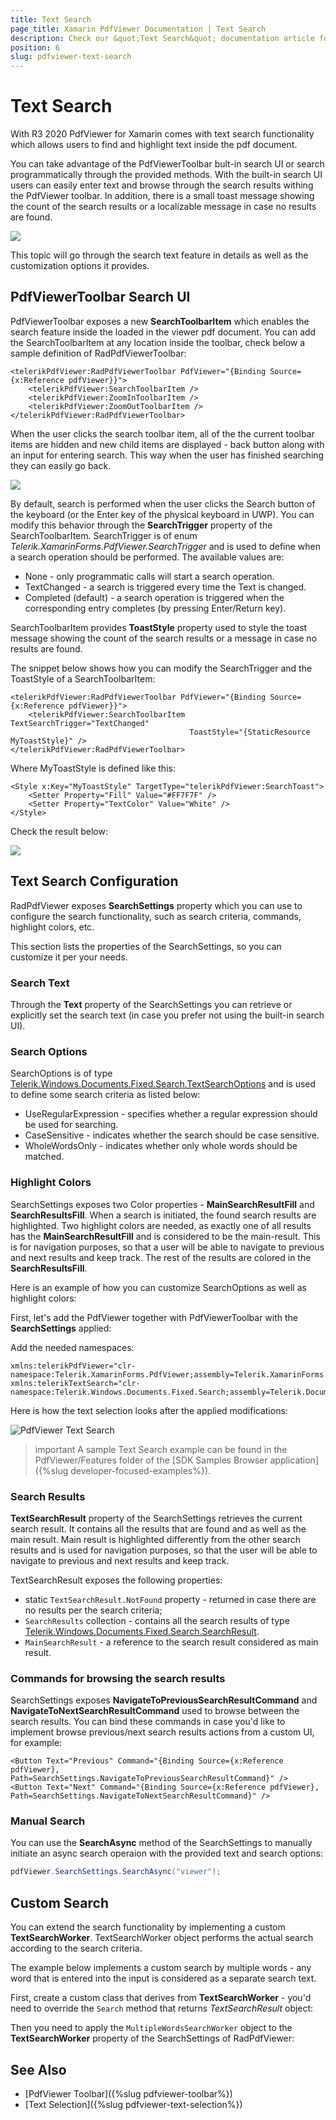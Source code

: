 ```yaml
---
title: Text Search
page_title: Xamarin PdfViewer Documentation | Text Search
description: Check our &quot;Text Search&quot; documentation article for Telerik PdfViewer for Xamarin control.
position: 6
slug: pdfviewer-text-search
---
```


# Text Search

With R3 2020 PdfViewer for Xamarin comes with text search functionality which allows users to find and highlight text inside the pdf document. 

You can take advantage of the PdfViewerToolbar bult-in search UI or search programmatically through the provided methods. With the built-in search UI users can easily enter text and browse through the search results withing the PdfViewer toolbar. In addition, there is a small toast message showing the count of the search results or a localizable message in case no results are found.

![](pdfviewer-default-textsearch.png)

This topic will go through the search text feature in details as well as the customization options it provides.

## PdfViewerToolbar Search UI

PdfViewerToolbar exposes a new **SearchToolbarItem** which enables the search feature inside the loaded in the viewer pdf document. You can add the SearchToolbarItem at any location inside the toolbar, check below a sample definition of RadPdfViewerToolbar:

```XAML
<telerikPdfViewer:RadPdfViewerToolbar PdfViewer="{Binding Source={x:Reference pdfViewer}}">
    <telerikPdfViewer:SearchToolbarItem />
    <telerikPdfViewer:ZoomInToolbarItem />
    <telerikPdfViewer:ZoomOutToolbarItem />
</telerikPdfViewer:RadPdfViewerToolbar>
```
 
When the user clicks the search toolbar item, all of the the current toolbar items are hidden and new child items are displayed - back button along with an input for entering search. This way when the user has finished searching they can easily go back. 

![](images/pdfviewer-searchtoolbar.png)

By default, search is performed when the user clicks the Search button of the keyboard (or the Enter key of the physical keyboard in UWP). You can modify this behavior through the **SearchTrigger** property of the SearchToolbarItem. SearchTrigger is of enum *Telerik.XamarinForms.PdfViewer.SearchTrigger* and is used to define when a search operation should be performed. The available values are:

* None -  only programmatic calls will start a search operation.
* TextChanged - a search is triggered every time the Text is changed.
* Completed (default) - a search operation is triggered when the corresponding entry completes (by pressing Enter/Return key).

SearchToolbarItem provides **ToastStyle** property used to style the toast message showing the count of the search results or a message in case no results are found.  

The snippet below shows how you can modify the SearchTrigger and the ToastStyle of a SearchToolbarItem:

```XAML
<telerikPdfViewer:RadPdfViewerToolbar PdfViewer="{Binding Source={x:Reference pdfViewer}}">
	<telerikPdfViewer:SearchToolbarItem TextSearchTrigger="TextChanged"
										ToastStyle="{StaticResource MyToastStyle}" />
</telerikPdfViewer:RadPdfViewerToolbar>
```

Where MyToastStyle is defined like this:

```XAML
<Style x:Key="MyToastStyle" TargetType="telerikPdfViewer:SearchToast">
	<Setter Property="Fill" Value="#FF7F7F" />
	<Setter Property="TextColor" Value="White" />
</Style>											
```

Check the result below:

![](images/pdfviewer-toaststyle.png)

## Text Search Configuration

RadPdfViewer exposes **SearchSettings** property which you can use to configure the search functionality, such as search criteria, commands, highlight colors, etc.

This section lists the properties of the SearchSettings, so you can customize it per your needs.

### Search Text

Through the **Text** property of the SearchSettings you can retrieve or explicitly set the search text (in case you prefer not using the built-in search UI).

### Search Options

SearchOptions is of type [Telerik.Windows.Documents.Fixed.Search.TextSearchOptions](https://docs.telerik.com/devtools/document-processing/api/telerik.windows.documents.fixed.search.textsearchoptions) and is used to define some search criteria as listed below:

* UseRegularExpression - specifies whether a regular expression should be used for searching.
* CaseSensitive - indicates whether the search should be case sensitive.
* WholeWordsOnly - indicates whether only whole words should be matched.

### Highlight Colors

SearchSettings exposes two Color properties - **MainSearchResultFill** and **SearchResultsFill**.  When a search is initiated, the found search results are highlighted. Two highlight colors are needed, as exactly one of all results has the **MainSearchResultFill** and is considered to be the main-result. This is for navigation purposes, so that a user will be able to navigate to previous and next results and keep track. The rest of the results are colored in the **SearchResultsFill**.

Here is an example of how you can customize SearchOptions as well as highlight colors:

First, let's add the PdfViewer together with PdfViewerToolbar with the **SearchSettings** applied:

<snippet id='dfviewer-textsearch-xaml' />

Add the needed namespaces:

```XAML
xmlns:telerikPdfViewer="clr-namespace:Telerik.XamarinForms.PdfViewer;assembly=Telerik.XamarinForms.PdfViewer"
xmlns:telerikTextSearch="clr-namespace:Telerik.Windows.Documents.Fixed.Search;assembly=Telerik.Documents.Fixed"
```

Here is how the text selection looks after the applied modifications:

![PdfViewer Text Search](images/pdfviewer-textsearch.png)

>important A sample Text Search example can be found in the PdfViewer/Features folder of the [SDK Samples Browser application]({%slug developer-focused-examples%}).

### Search Results

**TextSearchResult** property of the SearchSettings retrieves the current search result. It contains all the results that are found and as well as the main result. Main result is highlighted differently from the other search results and is used for navigation purposes, so that the user will be able to navigate to previous and next results and keep track.  

TextSearchResult exposes the following properties:

* static <code>TextSearchResult.NotFound</code> property - returned in case there are no results per the search criteria;
* <code>SearchResults</code> collection - contains all the search results of type [Telerik.Windows.Documents.Fixed.Search.SearchResult](https://docs.telerik.com/devtools/document-processing/api/telerik.windows.documents.fixed.search.searchresult).
* <code>MainSearchResult</code> - a reference to the search result considered as main result.

### Commands for browsing the search results

SearchSettings exposes **NavigateToPreviousSearchResultCommand** and **NavigateToNextSearchResultCommand** used to browse between the search results. You can bind these commands in case you'd like to implement browse previous/next search results actions from a custom UI, for example:

```XAML
<Button Text="Previous" Command="{Binding Source={x:Reference pdfViewer}, Path=SearchSettings.NavigateToPreviousSearchResultCommand}" />
<Button Text="Next" Command="{Binding Source={x:Reference pdfViewer}, Path=SearchSettings.NavigateToNextSearchResultCommand}" />
```

### Manual Search

You can use the **SearchAsync** method of the SearchSettings to manually initiate an async search operaion with the provided text and search options:

```C#
pdfViewer.SearchSettings.SearchAsync("viewer");
```

## Custom Search

You can extend the search functionality by implementing a custom **TextSearchWorker**. TextSearchWorker object performs the actual search according to the search criteria.

The example below implements a custom search by multiple words - any word that is entered into the input is considered as a separate search text.

First, create a custom class that derives from **TextSearchWorker** - you'd need to override the <code>Search</code> method that returns *TextSearchResult* object:

<snippet id='pdfviewer-textsearchworker' />

Then you need to apply the <code>MultipleWordsSearchWorker</code> object to the **TextSearchWorker** property of the SearchSettings of RadPdfViewer:

<snippet id='pdfviewer-customtextsearch-xaml' />

## See Also

- [PdfViewer Toolbar]({%slug pdfviewer-toolbar%})
- [Text Selection]({%slug pdfviewer-text-selection%})
